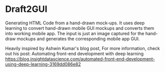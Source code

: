 # Draft2GUI

Generating HTML Code from a hand-drawn mock-ups. It uses deep learning to convert hand-drawn mobile GUI mockups and converts them into working mobile app. The input is just an image captured for the hand-draw mockups and generates the corresponding mobile app GUI.

Heavily inspired by Ashwin Kumar's blog post, For more information, check out his post: Automating front-end development with deep learning
https://blog.insightdatascience.com/automated-front-end-development-using-deep-learning-3169dd086e82


